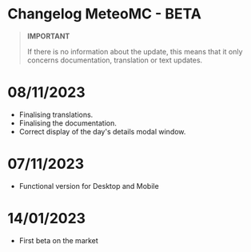 # Changelog MeteoMC - BETA

>**IMPORTANT**
>
>If there is no information about the update, this means that it only concerns documentation, translation or text updates.

# 08/11/2023
- Finalising translations.
- Finalising the documentation.
- Correct display of the day's details modal window.

# 07/11/2023
- Functional version for Desktop and Mobile

# 14/01/2023
- First beta on the market

